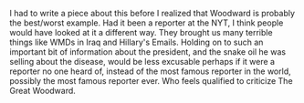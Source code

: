 I had to write a piece about this before I realized that Woodward is probably the best/worst example. Had it been a reporter at the NYT, I think people would have looked at it a different way. They brought us many terrible things like WMDs in Iraq and Hillary's Emails. Holding on to such an important bit of information about the president, and the snake oil he was selling about the disease, would be less excusable perhaps if it were a reporter no one heard of, instead of the most famous reporter in the world, possibly the most famous reporter ever. Who feels qualified to criticize The Great Woodward. 
